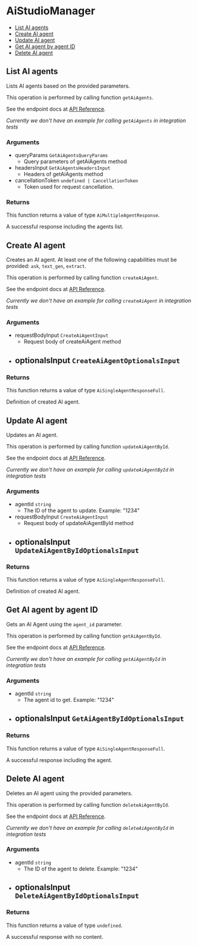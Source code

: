 # AiStudioManager

- [List AI agents](#list-ai-agents)
- [Create AI agent](#create-ai-agent)
- [Update AI agent](#update-ai-agent)
- [Get AI agent by agent ID](#get-ai-agent-by-agent-id)
- [Delete AI agent](#delete-ai-agent)

## List AI agents

Lists AI agents based on the provided parameters.

This operation is performed by calling function `getAiAgents`.

See the endpoint docs at
[API Reference](https://developer.box.com/reference/get-ai-agents/).

_Currently we don't have an example for calling `getAiAgents` in integration tests_

### Arguments

- queryParams `GetAiAgentsQueryParams`
  - Query parameters of getAiAgents method
- headersInput `GetAiAgentsHeadersInput`
  - Headers of getAiAgents method
- cancellationToken `undefined | CancellationToken`
  - Token used for request cancellation.

### Returns

This function returns a value of type `AiMultipleAgentResponse`.

A successful response including the agents list.

## Create AI agent

Creates an AI agent. At least one of the following capabilities must be provided: `ask`, `text_gen`, `extract`.

This operation is performed by calling function `createAiAgent`.

See the endpoint docs at
[API Reference](https://developer.box.com/reference/post-ai-agents/).

_Currently we don't have an example for calling `createAiAgent` in integration tests_

### Arguments

- requestBodyInput `CreateAiAgentInput`
  - Request body of createAiAgent method
- optionalsInput `CreateAiAgentOptionalsInput`
  -

### Returns

This function returns a value of type `AiSingleAgentResponseFull`.

Definition of created AI agent.

## Update AI agent

Updates an AI agent.

This operation is performed by calling function `updateAiAgentById`.

See the endpoint docs at
[API Reference](https://developer.box.com/reference/put-ai-agents-id/).

_Currently we don't have an example for calling `updateAiAgentById` in integration tests_

### Arguments

- agentId `string`
  - The ID of the agent to update. Example: "1234"
- requestBodyInput `CreateAiAgentInput`
  - Request body of updateAiAgentById method
- optionalsInput `UpdateAiAgentByIdOptionalsInput`
  -

### Returns

This function returns a value of type `AiSingleAgentResponseFull`.

Definition of created AI agent.

## Get AI agent by agent ID

Gets an AI Agent using the `agent_id` parameter.

This operation is performed by calling function `getAiAgentById`.

See the endpoint docs at
[API Reference](https://developer.box.com/reference/get-ai-agents-id/).

_Currently we don't have an example for calling `getAiAgentById` in integration tests_

### Arguments

- agentId `string`
  - The agent id to get. Example: "1234"
- optionalsInput `GetAiAgentByIdOptionalsInput`
  -

### Returns

This function returns a value of type `AiSingleAgentResponseFull`.

A successful response including the agent.

## Delete AI agent

Deletes an AI agent using the provided parameters.

This operation is performed by calling function `deleteAiAgentById`.

See the endpoint docs at
[API Reference](https://developer.box.com/reference/delete-ai-agents-id/).

_Currently we don't have an example for calling `deleteAiAgentById` in integration tests_

### Arguments

- agentId `string`
  - The ID of the agent to delete. Example: "1234"
- optionalsInput `DeleteAiAgentByIdOptionalsInput`
  -

### Returns

This function returns a value of type `undefined`.

A successful response with no content.
